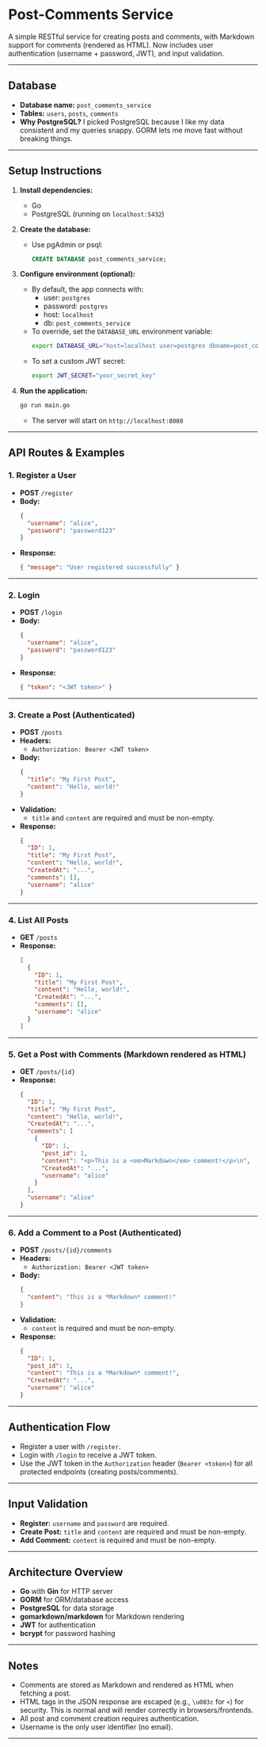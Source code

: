 # Post-Comments Service

A simple RESTful service for creating posts and comments, with Markdown support for comments (rendered as HTML). Now includes user authentication (username + password, JWT), and input validation.

---

## Database
- **Database name:** `post_comments_service`
- **Tables:** `users`, `posts`, `comments`
- **Why PostgreSQL?** I picked PostgreSQL because I like my data consistent and my queries snappy. GORM lets me move fast without breaking things.

---

## Setup Instructions

1. **Install dependencies:**
   - Go
   - PostgreSQL (running on `localhost:5432`)

2. **Create the database:**
   - Use pgAdmin or psql:
     ```sql
     CREATE DATABASE post_comments_service;
     ```

3. **Configure environment (optional):**
   - By default, the app connects with:
     - user: `postgres`
     - password: `postgres`
     - host: `localhost`
     - db: `post_comments_service`
   - To override, set the `DATABASE_URL` environment variable:
     ```sh
     export DATABASE_URL="host=localhost user=postgres dbname=post_comments_service sslmode=disable password=YOUR_PASSWORD"
     ```
   - To set a custom JWT secret:
     ```sh
     export JWT_SECRET="your_secret_key"
     ```

4. **Run the application:**
   ```sh
   go run main.go
   ```
   - The server will start on `http://localhost:8080`

---

## API Routes & Examples

### 1. Register a User
- **POST** `/register`
- **Body:**
  ```json
  {
    "username": "alice",
    "password": "password123"
  }
  ```
- **Response:**
  ```json
  { "message": "User registered successfully" }
  ```

---

### 2. Login
- **POST** `/login`
- **Body:**
  ```json
  {
    "username": "alice",
    "password": "password123"
  }
  ```
- **Response:**
  ```json
  { "token": "<JWT token>" }
  ```

---

### 3. Create a Post (Authenticated)
- **POST** `/posts`
- **Headers:**
  - `Authorization: Bearer <JWT token>`
- **Body:**
  ```json
  {
    "title": "My First Post",
    "content": "Hello, world!"
  }
  ```
- **Validation:**
  - `title` and `content` are required and must be non-empty.
- **Response:**
  ```json
  {
    "ID": 1,
    "title": "My First Post",
    "content": "Hello, world!",
    "CreatedAt": "...",
    "comments": [],
    "username": "alice"
  }
  ```

---

### 4. List All Posts
- **GET** `/posts`
- **Response:**
  ```json
  [
    {
      "ID": 1,
      "title": "My First Post",
      "content": "Hello, world!",
      "CreatedAt": "...",
      "comments": [],
      "username": "alice"
    }
  ]
  ```

---

### 5. Get a Post with Comments (Markdown rendered as HTML)
- **GET** `/posts/{id}`
- **Response:**
  ```json
  {
    "ID": 1,
    "title": "My First Post",
    "content": "Hello, world!",
    "CreatedAt": "...",
    "comments": [
      {
        "ID": 1,
        "post_id": 1,
        "content": "<p>This is a <em>Markdown</em> comment!</p>\n",
        "CreatedAt": "...",
        "username": "alice"
      }
    ],
    "username": "alice"
  }
  ```

---

### 6. Add a Comment to a Post (Authenticated)
- **POST** `/posts/{id}/comments`
- **Headers:**
  - `Authorization: Bearer <JWT token>`
- **Body:**
  ```json
  {
    "content": "This is a *Markdown* comment!"
  }
  ```
- **Validation:**
  - `content` is required and must be non-empty.
- **Response:**
  ```json
  {
    "ID": 1,
    "post_id": 1,
    "content": "This is a *Markdown* comment!",
    "CreatedAt": "...",
    "username": "alice"
  }
  ```

---

## Authentication Flow
- Register a user with `/register`.
- Login with `/login` to receive a JWT token.
- Use the JWT token in the `Authorization` header (`Bearer <token>`) for all protected endpoints (creating posts/comments).

---

## Input Validation
- **Register:** `username` and `password` are required.
- **Create Post:** `title` and `content` are required and must be non-empty.
- **Add Comment:** `content` is required and must be non-empty.

---

## Architecture Overview
- **Go** with **Gin** for HTTP server
- **GORM** for ORM/database access
- **PostgreSQL** for data storage
- **gomarkdown/markdown** for Markdown rendering
- **JWT** for authentication
- **bcrypt** for password hashing

---

## Notes
- Comments are stored as Markdown and rendered as HTML when fetching a post.
- HTML tags in the JSON response are escaped (e.g., `\u003c` for `<`) for security. This is normal and will render correctly in browsers/frontends.
- All post and comment creation requires authentication.
- Username is the only user identifier (no email).

---